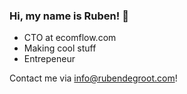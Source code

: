 ### Hi, my name is Ruben! 🏁

- CTO at ecomflow.com
- Making cool stuff
- Entrepeneur

Contact me via info@rubendegroot.com!
